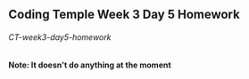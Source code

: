## Coding Temple Week 3 Day 5 Homework

###### CT-week3-day5-homework

**Note: It doesn't do anything at the moment**